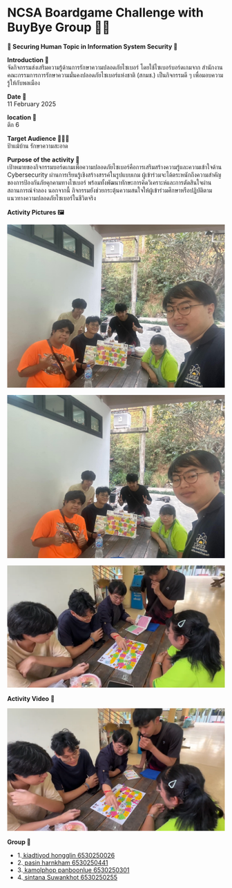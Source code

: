 # NCSA Boardgame Challenge with BuyBye Group 🥷💥  

**🤖 Securing Human Topic in Information System Security 🎲**


**Introduction 📝**  
จัดกิจกรรมส่งเสริมความรู้ด้านการรักษาความปลอดภัยไซเบอร์ โดยใช้ไซเบอร์บอร์ดเกมจาก สำนักงานคณะกรรมการการรักษาความมั่นคงปลอดภัยไซเบอร์แห่งชาติ (สกมช.) เป็นกิจกรรมดี ๆ เพื่อมอบความรู้ให้กับพลเมือง

**Date 📆**  
11 February 2025


**location 📍**  
ตึก 6


**Target Audience 👩🏻‍💼**  
ป้าแม้บ้าน รักษาความสะอาด


**Purpose of the activity 🎯**  
เป้าหมายของกิจกรรมบอร์ดเกมเพื่อความปลอดภัยไซเบอร์คือการเสริมสร้างความรู้และความเข้าใจด้าน Cybersecurity ผ่านการเรียนรู้เชิงสร้างสรรค์ในรูปแบบเกม ผู้เข้าร่วมจะได้ตระหนักถึงความสำคัญของการป้องกันภัยคุกคามทางไซเบอร์ พร้อมทั้งพัฒนาทักษะการคิดวิเคราะห์และการตัดสินใจผ่านสถานการณ์จำลอง นอกจากนี้ กิจกรรมยังช่วยกระตุ้นความสนใจให้ผู้เข้าร่วมศึกษาหรือปฏิบัติตามแนวทางความปลอดภัยไซเบอร์ในชีวิตจริง


**Activity Pictures 🖼️**  


![pic1](ME/1png.png)

![pic2](ME/bg2.png)

![pic3](ME/bg3.png)

**Activity Video** 🎥

[![pic4](ME/bg4.png)](https://drive.google.com/file/d/1HLKt8FE0QQgpJ3HYz0s5NFJ9HZj5L86G/view?usp=sharing)


**Group 🤼** 
- 1.[ kiadtiyod hongglin 6530250026 ](https://professerswitch.github.io/boardgame) 
- 2.[ pasin harnkham 6530250441](https://mater3214.github.io/boardgame) 
- 3.[ kamolphop panboonlue 6530250301 ](https://l3b1-qw.github.io/board-game) 
- 4.[ sintana Suwankhot 6530250255](https://sintana11.github.io/boardgame) 
  
